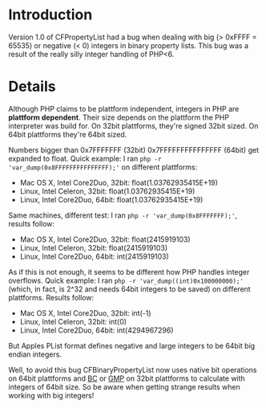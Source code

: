 # Introduction #

Version 1.0 of CFPropertyList had a bug when dealing with big (> 0xFFFF = 65535) or negative (< 0) integers in binary property lists. This bug was a result of the really silly integer handling of PHP<6.


# Details #

Although PHP claims to be plattform independent, integers in PHP are **plattform dependent**. Their size depends on the plattform the PHP interpreter was build for. On 32bit plattforms, they're signed 32bit sized. On 64bit plattforms they're 64bit sized.

Numbers bigger than 0x7FFFFFFF (32bit) 0x7FFFFFFFFFFFFFFF (64bit) get expanded to float. Quick example: I ran `php -r 'var_dump(0x8FFFFFFFFFFFFFFF);'` on different plattforms:

  * Mac OS X, Intel Core2Duo, 32bit: float(1.03762935415E+19)
  * Linux, Intel Celeron, 32bit: float(1.03762935415E+19)
  * Linux, Intel Core2Duo, 64bit: float(1.03762935415E+19)

Same machines, different test: I ran `php -r 'var_dump(0x8FFFFFFF);'`, results follow:

  * Mac OS X, Intel Core2Duo, 32bit: float(2415919103)
  * Linux, Intel Celeron, 32bit: float(2415919103)
  * Linux, Intel Core2Duo, 64bit: int(2415919103)

As if this is not enough, it seems to be different how PHP handles integer overflows. Quick example: I ran `php -r 'var_dump((int)0x100000000);'` (which, in fact, is 2^32 and needs 64bit integers to be saved) on different plattforms. Results follow:

  * Mac OS X, Intel Core2Duo, 32bit: int(-1)
  * Linux, Intel Celeron, 32bit: int(0)
  * Linux, Intel Core2Duo, 64bit: int(4294967296)

But Apples PList format defines negative and large integers to be 64bit big endian integers.

Well, to avoid this bug CFBinaryPropertyList now uses native bit operations on 64bit plattforms and [BC](http://php.net/bc) or [GMP](http://php.net/gmp) on 32bit plattforms to calculate with integers of 64bit size. So be aware when getting strange results when working with big integers!